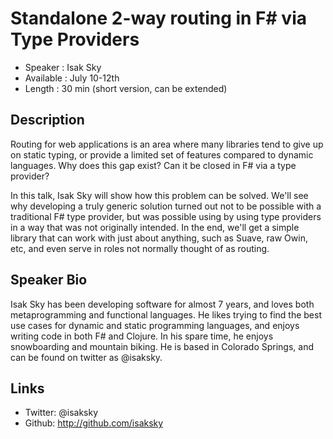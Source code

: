 Standalone 2-way routing in F# via Type Providers
========================

* Speaker   : Isak Sky
* Available : July 10-12th 
* Length    : 30 min (short version, can be extended)

Description
-----------

Routing for web applications is an area where many libraries tend to give up on static typing, or provide a limited set of features compared to dynamic languages. Why does this gap exist? Can it be closed in F# via a type provider?

In this talk, Isak Sky will show how this problem can be solved. We'll see why developing a truly generic solution turned out not to be possible with a traditional F# type provider, but was possible using by using type providers in a way that was not originally intended. In the end, we'll get a simple library that can work with just about anything, such as Suave, raw Owin, etc, and even serve in roles not normally thought of as routing.

Speaker Bio
-----------

Isak Sky has been developing software for almost 7 years, and loves both metaprogramming and functional languages. He likes trying to find the best use cases for dynamic and static programming languages, and enjoys writing code in both F# and Clojure. In his spare time, he enjoys snowboarding and mountain biking. He is based in Colorado Springs, and can be found on twitter as @isaksky.

Links
-----

* Twitter: @isaksky
* Github: http://github.com/isaksky
